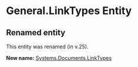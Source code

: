 # General.LinkTypes Entity

## Renamed entity

This entity was renamed (in v.25).

**New name:** [Systems.Documents.LinkTypes](Systems.Documents.LinkTypes.md)
